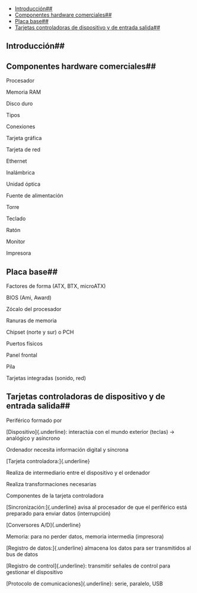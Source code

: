 - [Introducción##](#introducci%C3%B3n)
- [Componentes hardware comerciales##](#componentes-hardware-comerciales)
- [Placa base##](#placa-base)
- [Tarjetas controladoras de dispositivo y de entrada salida##](#tarjetas-controladoras-de-dispositivo-y-de-entrada-salida)

## Introducción## 

## Componentes hardware comerciales## 

Procesador

Memoria RAM

Disco duro

Tipos

Conexiones

Tarjeta gráfica

Tarjeta de red

Ethernet

Inalámbrica

Unidad óptica

Fuente de alimentación

Torre

Teclado

Ratón

Monitor

Impresora

## Placa base## 

Factores de forma (ATX, BTX, microATX)

BIOS (Ami, Award)

Zócalo del procesador

Ranuras de memoria

Chipset (norte y sur) o PCH

Puertos físicos

Panel frontal

Pila

Tarjetas integradas (sonido, red)

## Tarjetas controladoras de dispositivo y de entrada salida## 

Periférico formado por

[Dispositivo]{.underline}: interactúa con el mundo exterior (teclas) -\>
analógico y asíncrono

Ordenador necesita información digital y síncrona

[Tarjeta controladora:]{.underline}

Realiza de intermediario entre el dispositivo y el ordenador

Realiza transformaciones necesarias

Componentes de la tarjeta controladora

[Sincronización:]{.underline} avisa al procesador de que el periférico
está preparado para enviar datos (interrupción)

[Conversores A/D]{.underline}

Memoria: para no perder datos, memoria intermedia (impresora)

[Registro de datos:]{.underline} almacena los datos para ser
transmitidos al bus de datos

[Registro de control]{.underline}: transmitir señales de control para
gestionar el dispositivo

[Protocolo de comunicaciones]{.underline}: serie, paralelo, USB
